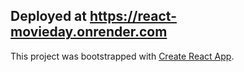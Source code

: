 ## Deployed at https://react-movieday.onrender.com

This project was bootstrapped with [Create React App](https://github.com/facebook/create-react-app).
